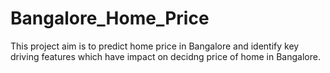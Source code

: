 # Bangalore_Home_Price
This project aim is to predict home price in Bangalore and identify key driving  features which have impact on decidng price of home in Bangalore.

